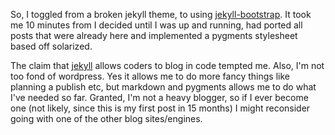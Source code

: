 So, I toggled from a broken jekyll theme, to using
[jekyll-bootstrap](http://jekyllbootstrap.com/ "Jekyll bootstrap"). It took me
10 minutes from I decided until I was up and running, had ported all posts that
were already here and implemented a pygments stylesheet based off solarized.

The claim that [jekyll](http://jekyllrb.com/ "Jekyll") allows coders to blog in
code tempted me. Also, I'm not too fond of wordpress. Yes it allows me to do
more fancy things like planning a publish etc, but markdown and pygments allows
me to do what I've needed so far. Granted, I'm not a heavy blogger, so if I ever
become one (not likely, since this is my first post in 15 months) I might
reconsider going with one of the other blog sites/engines.



